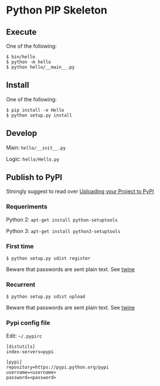 # Python PIP Skeleton

## Execute

One of the following:

```
$ bin/hello
$ python -m hello
$ python hello/__main__.py
```

## Install

One of the following:

```
$ pip install -e Hello
$ python setup.py install
```

## Develop

Main: `hello/__init__.py`

Logic: `hello/Hello.py`

## Publish to PyPI

Strongly suggest to read over [Uploading your Project to PyPI](http://python-packaging-user-guide.readthedocs.org/en/latest/distributing/#uploading-your-project-to-pypi)

### Requeriments

Python 2: `apt-get install python-setuptools`

Python 3: `apt-get install python3-setuptools`

### First time

```
$ python setup.py sdist register
```
Beware that passwords are sent plain text. See [twine](https://packaging.python.org/en/latest/projects/#twine)

### Recurrent
```
$ python setup.py sdist upload
```
Beware that passwords are sent plain text. See [twine](https://packaging.python.org/en/latest/projects/#twine)

### Pypi config file

Edit: `~/.pypirc`

```
[distutils]
index-servers=pypi

[pypi]
repository=https://pypi.python.org/pypi
username=<username>
password=<password>
```
